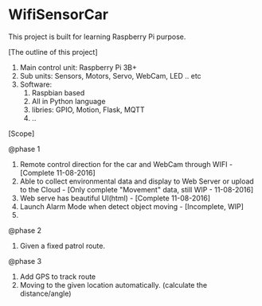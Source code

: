 # WifiSensorCar

This project is built for learning Raspberry Pi purpose.


[The outline of this project]
  1. Main control unit: Raspberry Pi 3B+
  2. Sub units: Sensors, Motors, Servo, WebCam, LED .. etc
  3. Software:
      1. Raspbian based
      2. All in Python language
      3. libries: GPIO, Motion, Flask, MQTT
      4. ..


[Scope]

@phase 1
  1. Remote control direction for the car and WebCam through WIFI - [Complete 11-08-2016]
  2. Able to collect environmental data and display to Web Server or upload to the Cloud - [Only complete "Movement" data, still WIP - 11-08-2016]
  3. Web serve has beautiful UI(html) - [Complete 11-08-2016]
  4. Launch Alarm Mode when detect object moving - [Incomplete, WIP]
  5. 

@phase 2
  1. Given a fixed patrol route.

@phase 3
  1. Add GPS to track route
  2. Moving to the given location automatically. (calculate the distance/angle)
